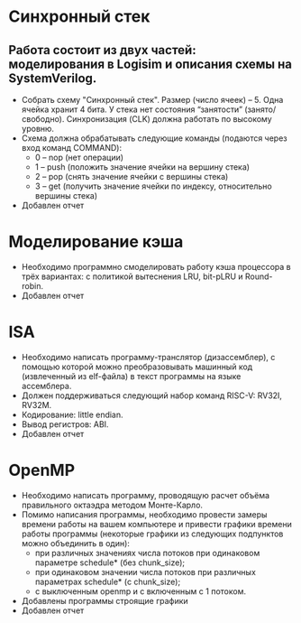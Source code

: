 # Синхронный стек
## Работа состоит из двух частей: моделирования в Logisim и описания схемы на SystemVerilog.
* Собрать схему "Синхронный стек". Размер (число ячеек) – 5. Одна ячейка хранит 4 бита. У стека нет состояния “занятости” (занято/свободно). Синхронизация (CLK) должна работать по высокому уровню.
* Схема должна обрабатывать следующие команды (подаются через вход команд COMMAND):
  * 0 – nop (нет операции)
  * 1 – push (положить значение ячейки на вершину стека)
  * 2 – pop (снять значение ячейки с вершины стека)
  * 3 – get (получить значение ячейки по индексу, относительно вершины стека)
* Добавлен отчет
 
# Моделирование кэша
* Необходимо программно смоделировать работу кэша процессора в трёх вариантах: с политикой вытеснения LRU, bit-pLRU и Round-robin.
* Добавлен отчет

# ISA
* Необходимо написать программу-транслятор (дизассемблер), с помощью которой можно преобразовывать машинный код (извлеченный из elf-файла) в текст программы на языке ассемблера. 
* Должен поддерживаться следующий набор команд RISC-V: RV32I, RV32M.
* Кодирование: little endian.
* Вывод регистров: ABI.
* Добавлен отчет
  
# OpenMP
* Необходимо написать программу, проводящую расчет объёма правильного октаэдра методом Монте-Карло.
* Помимо написания программы, необходимо провести замеры времени работы на вашем компьютере и привести графики времени работы программы (некоторые графики из следующих подпунктов можно объединить в один):
  * при различных значениях числа потоков при одинаковом параметре schedule* (без chunk_size);
  * при одинаковом значении числа потоков при различных параметрах schedule* (с chunk_size);
  * с выключенным openmp и с включенным с 1 потоком.
* Добавлены программы строящие графики
* Добавлен отчет
